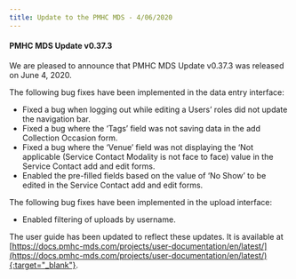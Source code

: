 ```yaml
---
title: Update to the PMHC MDS - 4/06/2020
---
```


#### PMHC MDS Update v0.37.3 ####

We are pleased to announce that PMHC MDS Update v0.37.3 was released on June 4, 2020.

The following bug fixes have been implemented in the data entry interface:
* Fixed a bug when logging out while editing a Users’ roles did not update the navigation bar.
* Fixed a bug where the ‘Tags’ field was not saving data in the add Collection Occasion form.
* Fixed a bug where the ‘Venue’ field was not displaying the ‘Not applicable (Service Contact Modality is not face to face) value in the Service Contact add and edit forms.
* Enabled the pre-filled fields based on the value of ‘No Show’ to be edited in the Service Contact add and edit forms.

The following bug fixes have been implemented in the upload interface:
* Enabled filtering of uploads by username.

The user guide has been updated to reflect these updates. It is available
at [https://docs.pmhc-mds.com/projects/user-documentation/en/latest/](https://docs.pmhc-mds.com/projects/user-documentation/en/latest/){:target="_blank"}.
